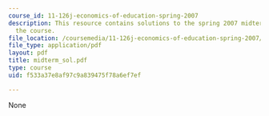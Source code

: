 ```yaml
---
course_id: 11-126j-economics-of-education-spring-2007
description: This resource contains solutions to the spring 2007 midterm exam for
  the course.
file_location: /coursemedia/11-126j-economics-of-education-spring-2007/f533a37e8af97c9a839475f78a6ef7ef_midterm_sol.pdf
file_type: application/pdf
layout: pdf
title: midterm_sol.pdf
type: course
uid: f533a37e8af97c9a839475f78a6ef7ef

---
```

None